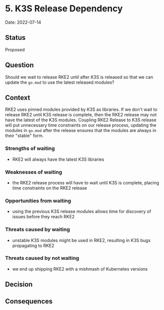 # 5. K3S Release Dependency

Date: 2022-07-14

## Status

Proposed

## Question

Should we wait to release RKE2 until after K3S is released so that we can update the `go.mod` to use the latest released modules?

## Context

RKE2 uses pinned modules provided by K3S as libraries.
If we don't wait to release RKE2 until K3S release is complete, then the RKE2 release may not have the latest of the K3S modules.
Coupling RKE2 Release to K3S release will put unnecessary time constraints on our release process,
 updating the modules in `go.mod` after the release ensures that the modules are always in their "stable" form.

### Strengths of waiting

- RKE2 will always have the latest K3S libraries

### Weaknesses of waiting

- the RKE2 release process will have to wait until K3S is complete, placing time constraints on the RKE2 release

### Opportunities from waiting

- using the previous K3S release modules allows time for discovery of issues before they reach RKE2

### Threats caused by waiting

- unstable K3S modules might be used in RKE2, resulting in K3S bugs propagating to RKE2

### Threats caused by not waiting

- we end up shipping RKE2 with a mishmash of Kubernetes versions

## Decision


## Consequences


